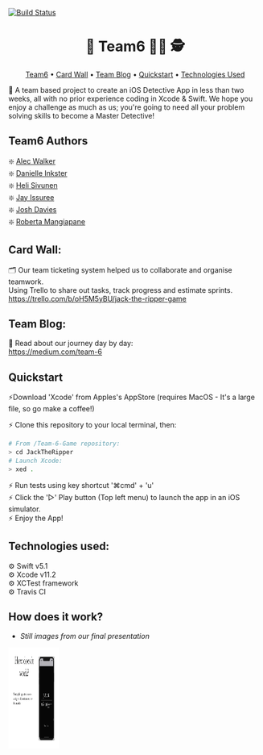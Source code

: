 [![Build Status](https://travis-ci.com/robertamangiapane/Team-6-Game.svg?branch=master)](https://travis-ci.com/robertamangiapane/Team-6-Game)
<h1 align="center">🔎 Team6 🕵️‍♀️ 🕵</h1>  

<p align="center">
  <a href="#Team6-Authors">Team6</a> •
  <a href="#card-wall">Card Wall</a> •
  <a href="#team-blog">Team Blog</a> •
  <a href="#quickstart">Quickstart</a> •
  <a href="#technologies-used">Technologies Used</a>
</p>

📝 A team based project to create an iOS Detective App in less than two weeks, all with no prior experience coding in Xcode & Swift. We hope you enjoy a challenge as much as us; you're going to need all your problem solving skills to become a Master Detective!

## Team6 Authors
❇️ [Alec Walker](https://github.com/AlecDWalker)  
❇️ [Danielle Inkster](https://github.com/DanielleInkster)  
❇️ [Heli Sivunen](https://github.com/PacificRebel)  
❇️ [Jay Issuree](https://github.com/JayIssuree)  
❇️ [Josh Davies](https://github.com/JoshDavies)    
❇️ [Roberta Mangiapane](https://github.com/robertamangiapane)


## Card Wall:
🗂 Our team ticketing system helped us to collaborate and organise teamwork.  
Using Trello to share out tasks, track progress and estimate sprints.  
https://trello.com/b/oH5M5yBU/jack-the-ripper-game

## Team Blog:
📖 Read about our journey day by day:   
https://medium.com/team-6

## Quickstart
⚡️Download 'Xcode' from Apples's AppStore (requires MacOS - It's a large file, so go make a coffee!)  

⚡️ Clone this repository to your local terminal, then:
```bash
# From /Team-6-Game repository:
> cd JackTheRipper
# Launch Xcode:
> xed .
```
⚡️ Run tests using key shortcut '⌘cmd' + 'u'  
⚡️ Click the '▻' Play button (Top left menu) to launch the app in an iOS simulator.  
⚡️ Enjoy the App!

## Technologies used:
⚙️ Swift v5.1  
⚙️ Xcode v11.2  
⚙️ XCTest framework  
⚙️ Travis CI  

## How does it work?
- _Still images from our final presentation_
<img src="images/1.png" width="100" height="200" />

